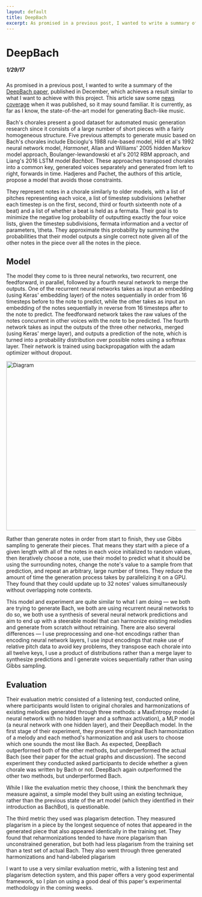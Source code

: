 ```yaml
---
layout: default
title: DeepBach
excerpt: As promised in a previous post, I wanted to write a summary of the DeepBach paper, published in December, which achieves a result similar to what I want to achieve with this project. This article saw some news coverage when it was published, so it may sound familiar. It is currently, as far as I know, the state-of-the-art model for generating Bach-like music. 
---
```


DeepBach
===================================================

##### 1/29/17

As promised in a previous post, I wanted to write a summary of the [DeepBach paper](https://arxiv.org/pdf/1612.01010v1.pdf), published in December, which achieves a result similar to what I want to achieve with this project. This article saw some [news coverage](https://www.technologyreview.com/s/603137/deep-learning-machine-listens-to-bach-then-writes-its-own-music-in-the-same-style/) when it was published, so it may sound familiar. It is currently, as far as I know, the state-of-the-art model for generating Bach-like music.

Bach's chorales present a good dataset for automated music generation research since it consists of a large number of short pieces with a fairly homogeneous structure. Five previous attempts to generate music based on Bach's chorales include Ebcioglu's 1988 rule-based model, Hild et al's 1992 neural network model, *Harmonet*, Allan and Williams' 2005 hidden Markov model approach, Boulanger-lewandowski et al's 2012 RBM approach, and Liang's 2016 LSTM model *Bachbot*. These approaches transposed chorales into a common key, generated voices separately and generated from left to right, forwards in time. Hadjeres and Pachet, the authors of this article, propose a model that avoids those constraints.

They represent notes in a chorale similarly to older models, with a list of pitches representing each voice, a list of timestep subdivisions (whether each timestep is on the first, second, third or fourth sixteenth note of a beat) and a list of whether a beat is held as a fermata. Their goal is to minimize the negative log probability of outputting exactly the four voice lists, given the timestep subdivisions, fermata information and a vector of parameters, \theta. They approximate this probability by summing the probabilities that their model outputs a single correct note given all of the other notes in the piece over all the notes in the piece.

## Model

The model they come to is three neural networks, two recurrent, one feedforward, in parallel, followed by a fourth neural network to merge the outputs. One of the recurrent neural networks takes as input an embedding (using Keras' embedding layer) of the notes sequentially in order from 16 timesteps before to the note to predict, while the other takes as input an embedding of the notes sequentially in reverse from 16 timesteps after to the note to predict. The feedforward network takes the raw values of the notes concurrent in other voices with the note to be predicted. The fourth network takes as input the outputs of the three other networks, merged (using Keras' merge layer), and outputs a prediction of the note, which is turned into a probability distribution over possible notes using a softmax layer. Their network is trained using backpropagation with the adam optimizer without dropout.

<img src="{{site.baseurl}}/assets/images/deepbach.png" alt="Diagram" width="600" height="450"/>

Rather than generate notes in order from start to finish, they use Gibbs sampling to generate their pieces. That means they start with a piece of a given length with all of the notes in each voice initialized to random values, then iteratively choose a note, use their model to predict what it should be using the surrounding notes, change the note's value to a sample from that prediction, and repeat an arbitrary, large number of times. They reduce the amount of time the generation process takes by parallelizing it on a GPU. They found that they could update up to 32 notes' values simultaneously without overlapping note contexts.

This model and experiment are quite similar to what I am doing — we both are trying to generate Bach, we both are using recurrent neural networks to do so, we both use a synthesis of several neural network predictions and aim to end up with a steerable model that can harmonize existing melodies and generate from scratch without retraining. There are also several differences — I use preprocessing and one-hot encodings rather than encoding neural network layers, I use input encodings that make use of relative pitch data to avoid key problems, they transpose each chorale into all twelve keys, I use a product of distributions rather than a merge layer to synthesize predictions and I generate voices sequentially rather than using Gibbs sampling.

## Evaluation

Their evaluation metric consisted of a listening test, conducted online, where participants would listen to original chorales and harmonizations of existing melodies generated through three methods: a MaxEntropy model (a neural network with no hidden layer and a softmax activation), a MLP model (a neural network with one hidden layer), and their DeepBach model. In the first stage of their experiment, they present the original Bach harmonization of a melody and each method's harmonization and ask users to choose which one sounds the most like Bach. As expected, DeepBach outperformed both of the other methods, but underperformed the actual Bach (see their paper for the actual graphs and discussion). The second experiment they conducted asked participants to decide whether a given chorale was written by Bach or not. DeepBach again outperformed the other two methods, but underperformed Bach.

While I like the evaluation metric they choose, I think the benchmark they measure against, a simple model they built using an existing technique, rather than the previous state of the art model (which they identified in their introduction as BachBot), is questionable.

The third metric they used was plagarism detection. They measured plagarism in a piece by the longest sequence of notes that appeared in the generated piece that also appeared identically in the training set. They found that reharmonizations tended to have more plagarism than unconstrained generation, but both had less plagarism from the training set than a test set of actual Bach. They also went through three generated harmonizations and hand-labeled plagarism 

I want to use a very similar evaluation metric, with a listening test and plagarism detection system, and this paper offers a very good experimental framework, so I plan on using a good deal of this paper's experimental methodology in the coming weeks.